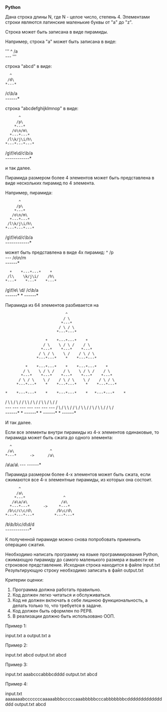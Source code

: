**Python**

Дана строка длины N, где N - целое число, степень 4. Элементами строки являются латинские маленькие буквы от "a" до "z".

Строка может быть записана в виде пирамиды.

Например, строка "a" может быть записана в виде:

'''
    ^
   /a\
  *---*
'''

строка "abcd" в виде:

      ^
     /d\
    *---*
   /c\b/a\
  *---*---*

строка "abcdefghijklmnop" в виде:

          ^
         /p\
        *---*
       /o\n/m\
      *---*---*
     /l\k/j\i/h\
    *---*---*---*
   /g\f/e\d/c\b/a\
  *---*---*---*---*

и так далее.

Пирамида размером более 4 элементов может быть представлена в виде нескольких пирамид по 4 элемента.

Например, пирамида:

          ^
         /p\
        *---*
       /o\n/m\
      *---*---*
     /l\k/j\i/h\
    *---*---*---*
   /g\f/e\d/c\b/a\
  *---*---*---*---*

может быть представлена в виде 4х пирамид:
               ^
              /p\
             *---*
            /o\n/m\
           *---*---*

      *    *---*---*    *
     /l\    \k/j\i/    /h\
    *---*    *---*    *---*
   /g\f/e\    \d/    /c\b/a\
  *---*---*    *    *---*---*

Пирамида из 64 элементов разбивается на

                               ^
                              / \
                             *---*
                            / \ / \
                           *---*---*

                      *    *---*---*    *
                     / \    \ / \ /    / \
                    *---*    *---*    *---*
                   / \ / \    \ /    / \ / \
                  *---*---*    *    *---*---*

             *    *---*---*    *    *---*---*    *
            / \    \ / \ /    / \    \ / \ /    / \
           *---*    *---*    *---*    *---*    *---*
          / \ / \    \ /    / \ / \    \ /    / \ / \
         *---*---*    *    *---*---*    *    *---*---*

    *    *---*---*    *    *---*---*    *   *---*---*    *
   / \    \ / \ /    / \    \ / \ /    / \    \ / \ /    / \
  *---*    *---*    *---*    *---*    *---*    *---*    *---*
 / \ / \    \ /    / \ / \    \ /    / \ / \    \ /    / \ / \
*---*---*    *    *---*---*    *    *---*---*    *    *---*---*

И так далее.

Если все элементы внутри пирамиды из 4-х элементов одинаковые, то пирамида может быть сжата до одного элемента:

      ^
     /a\                ^
    *---*      ->      /a\
   /a\a/a\            *---*
  *---*---*

Пирамида размером более 4-х элементов может быть сжата, если сжимаются все 4-х элементные пирамиды, из которых она состоит.


          ^
         /a\
        *---*                 ^
       /a\a/a\               /a\
      *---*---*      ->     *---*
     /b\c/c\c/d\           /b\c/d\
    *---*---*---*         *---*---*
   /b\b/b\c/d\d/d\
  *---*---*---*---*

К полученной пирамиде можно снова попробовать применить операцию сжатия.

Необходимо написать программу на языке программирования Python, сжимающую пирамиду до самого маленького размера и вывести ее строковое представление.
Исходная строка находится в файле input.txt
Результирующую строку необходимо записать в файл output.txt

Критерии оценки:
1. Программа должна работать правильно.
2. Код должен легко читаться и обслуживаться.
3. Код не должен включать в себе лишнюю функциональность, а делать только то, что требуется в задаче.
4. Код должен быть оформлен по PEP8.
5. В реализации должно быть использовано ООП.


Пример 1:

input.txt
a
output.txt
a

Пример 2:

input.txt
abcd
output.txt
abcd

Пример 3:

input.txt
aaabcccabbbcdddd
output.txt
abcd

Пример 4:

input.txt
aaaaaaabcccccccaaaaabbbcccccaaabbbbbcccabbbbbbbcdddddddddddddddd
output.txt
abcd

